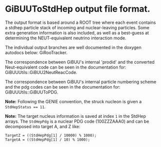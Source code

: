 # GiBUUToStdHep output file format.

The output format is based around a ROOT tree where each event contains a stdhep
particle stack of incoming and nuclear-leaving particles. Some extra generation
information is also included, as well as a best-guess at determining the
NEUT-equivalent neutrino interaction mode.

The individual output branches are well documented in the doxygen autodocs
below: GiRooTracker.

The correspondence between GiBUU's internal 'prodid' and the converted Neut-equivalent code
can be seen in the documentation for: GiBUUUtils::GiBUU2NeutReacCode.

The correspondence between GiBUU's internal particle numbering scheme and the pdg codes
can be seen in the documentation for: GiBUUUtils::GiBUUToPDG.

**Note:** Following the GENIE convention, the struck nucleon is given a
`StdHepStatus == 11`.

**Note:** The target nucleus information is saved at index `1` in the StdHep
arrays. The `StdHepPdg` is a nuclear PDG code (100ZZZAAA0) and can be decomposed
into target A, and Z like:

    TargetZ = ((StdHepPdg[1] / 10000) % 1000);
    TargetA = ((StdHepPdg[1] / 10) % 1000);
